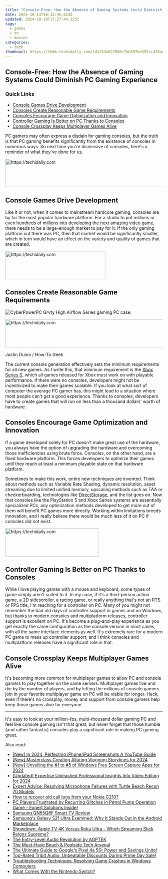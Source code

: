 ```yaml
---
title: "Console-Free: How the Absence of Gaming Systems Could Diminish PC Gaming Experience"
date: 2024-10-13T16:12:45.614Z
updated: 2024-10-18T17:27:44.325Z
tags:
  - games
  - tv
  - movies
categories:
  - tech
thumbnail: https://thmb.techidaily.com/1d1233e027868c7eb597be592cc478aeb7aba77b444eae6e981167865c0c0478.jpg
---
```


## Console-Free: How the Absence of Gaming Systems Could Diminish PC Gaming Experience

### Quick Links

* [Console Games Drive Development](https://screen-recording.techidaily.com/new-best-apps-to-modify-your-voice-on-commute-for-2024/)
* [Consoles Create Reasonable Game Requirements](https://tech-hub.techidaily.com/ais-generational-journey-into-falsehood-spreaders/)
* [Consoles Encourage Game Optimization and Innovation](https://fox-that.techidaily.com/disabling-ringback-tones-on-your-apple-tablet-a-guide-for-managing-iphone-ipad-connection-sounds/)
* [Controller Gaming Is Better on PC Thanks to Consoles](https://youtube-sure.techidaily.com/ring-the-costs-and-advantages-of-various-youtube-plans-for-2024/)
* [Console Crossplay Keeps Multiplayer Games Alive](https://tech-hub.techidaily.com/keep-content-safe-stop-bot-harvesters/)

 PC gamers may often express a disdain for gaming consoles, but the truth is that PC gaming benefits significantly from the existence of consoles in numerous ways. So next time you're dismissive of consoles, here's a reminder of what they've done for us.

<!-- affiliate ads begin -->
<a href="https://appsumo.8odi.net/c/5597632/2118305/7443" target="_top" id="2118305">
  <img src="//a.impactradius-go.com/display-ad/7443-2118305" border="0" alt="https://techidaily.com" width="728" height="90"/>
</a>
<img height="0" width="0" src="https://appsumo.8odi.net/i/5597632/2118305/7443" style="position:absolute;visibility:hidden;" border="0" />
<!-- affiliate ads end -->

##  Console Games Drive Development

 Like it or not, when it comes to mainstream hardcore gaming, consoles are by far the most popular hardware platform. For a studio to put millions or even hundreds of millions into developing the next amazing video game, there needs to be a large-enough market to pay for it. If the only gaming platform out there was PC, then that market would be significantly smaller, which in turn would have an effect on the variety and quality of games that are created.

<!-- affiliate ads begin -->
<a href="https://aligracehair.sjv.io/c/5597632/2135357/19272" target="_top" id="2135357">
  <img src="//a.impactradius-go.com/display-ad/19272-2135357" border="0" alt="https://techidaily.com" width="320" height="90"/>
</a>
<img height="0" width="0" src="https://aligracehair.sjv.io/i/5597632/2135357/19272" style="position:absolute;visibility:hidden;" border="0" />
<!-- affiliate ads end -->

##  Consoles Create Reasonable Game Requirements

![CyberPowerPC Grvty High Airflow Series gaming PC case.](https://static1.howtogeekimages.com/wordpress/wp-content/uploads/2023/10/52651356479_64da2bb7da_o.jpg) 

<!-- affiliate ads begin -->
<a href="https://ephamedtechinc.pxf.io/c/5597632/2137224/26400" target="_top" id="2137224">
  <img src="//a.impactradius-go.com/display-ad/26400-2137224" border="0" alt="https://techidaily.com" width="728" height="90"/>
</a>
<img height="0" width="0" src="https://ephamedtechinc.pxf.io/i/5597632/2137224/26400" style="position:absolute;visibility:hidden;" border="0" />
<!-- affiliate ads end -->

Justin Duino / How-To Geek

 The current console generation effectively sets the minimum requirements for all new games. As I write this, that minimum requirement is the [Xbox Series S](https://win11-tips.techidaily.com/addressing-vscode-shutdown-problems-on-windows-11/), which all games released for Xbox must work on with playable performance. If there were no consoles, developers might not be incentivized to make their games scalable. If you look at what sort of computer the average PC gamer has, this might lead to a situation where most people can't get a good experience. Thanks to consoles, developers have to create games that will run on less than a thousand dollars' worth of hardware.

##  Consoles Encourage Game Optimization and Innovation

 If a game developed solely for PC doesn't make great use of the hardware, you always have the option of upgrading the hardware and overcoming those inefficiencies using brute force. Consoles, on the other hand, are a fixed hardware platform. This forces developers to optimize their games until they reach at least a minimum playable state on that hardware platform.

 Sometimes to make this work, entire new techniques are invented. Think about methods such as Variable Rate Shading, dynamic resolution, asset streaming due to limited unified memory, upscaling methods such as TAA or checkerboarding, technologies like [DirectStorage](https://android-location.techidaily.com/3-effective-methods-to-fake-gps-location-on-android-for-your-lava-yuva-3-drfone-by-drfone-virtual/), and the list goes on. Now that consoles like the PlayStation 5 and Xbox Series systems are essentially specialized PCs, any optimization methods developed to get more out of them will benefit PC games more directly. Working within limitations breeds innovation, and I really believe there would be much less of it on PC if consoles did not exist.

<!-- affiliate ads begin -->
<a href="https://aligracehair.sjv.io/c/5597632/1934138/19272" target="_top" id="1934138">
  <img src="//a.impactradius-go.com/display-ad/19272-1934138" border="0" alt="https://techidaily.com" width="300" height="90"/>
</a>
<img height="0" width="0" src="https://aligracehair.sjv.io/i/5597632/1934138/19272" style="position:absolute;visibility:hidden;" border="0" />
<!-- affiliate ads end -->

##  Controller Gaming Is Better on PC Thanks to Consoles

 While I love playing games with a mouse and keyboard, some types of game simply aren't suited to it. In my case, if it's a third-person action game, a 2D sidescroller, a [racing game](https://android-location.techidaily.com/in-2024-how-to-fake-gps-on-android-without-mock-location-for-your-vivo-y36-drfone-by-drfone-virtual/), or really anything that's not an RTS or FPS title, I'm reaching for a controller on PC. Many of you might not remember the bad old days of controller support in games and on Windows, but thanks to modern consoles and multiplatform releases, controller support is excellent on PC. It's become a plug-and-play experience as you get exactly the same configuration as the console version in most cases, with all the same interface elements as well. It's extremely rare for a modern PC game to mess up controller support, and I think consoles and multiplatform releases have a significant role in that.

##  Console Crossplay Keeps Multiplayer Games Alive

 It's becoming more common for multiplayer games to allow PC and console gamers to play together on the same servers. Multiplayer games live and die by the number of players, and by letting the millions of console gamers join in your favorite multiplayer game on PC will be viable for longer. Heck, even if there's no crossplay, money and support from console gamers help keep those games alive for everyone.

---

 It's easy to look at your million-fps, multi-thousand dollar gaming PC and feel like console gaming isn't that great, but never forget that those humble (and rather fantastic) consoles play a significant role in making PC gaming great.

<ins class="adsbygoogle"
     style="display:block"
     data-ad-format="autorelaxed"
     data-ad-client="ca-pub-7571918770474297"
     data-ad-slot="1223367746"></ins>

<ins class="adsbygoogle"
     style="display:block"
     data-ad-client="ca-pub-7571918770474297"
     data-ad-slot="8358498916"
     data-ad-format="auto"
     data-full-width-responsive="true"></ins>

<span class="atpl-alsoreadstyle">Also read:</span>
<div><ul>
<li><a href="https://youtube-webster.techidaily.com/n-2024-perfecting-iphoneipad-screenshots-a-youtube-guide/"><u>[New] In 2024, Perfecting iPhone/iPad Screenshots A YouTube Guide</u></a></li>
<li><a href="https://article-knowledge.techidaily.com/new-masterclass-creating-alluring-vlogging-storylines-for-2024/"><u>[New] Masterclass Creating Alluring Vlogging Storylines for 2024</u></a></li>
<li><a href="https://fox-helps.techidaily.com/new-unveiling-the-1-to-5-of-windows-free-screen-capture-apps-for-2024/"><u>[New] Unveiling the #1 to #5 of Windows Free Screen Capture Apps for 2024</u></a></li>
<li><a href="https://youtube-lab.techidaily.com/ed-expertise-unleashed-professional-insights-into-video-editing-for-2024/"><u>[Updated] Expertise Unleashed Professional Insights Into Video Editing for 2024</u></a></li>
<li><a href="https://sound-issues.techidaily.com/expert-advice-resolving-microphone-failures-with-turtle-beach-recon-70-models/"><u>Expert Advice: Resolving Microphone Failures with Turtle Beach Recon 70 Models</u></a></li>
<li><a href="https://blog-min.techidaily.com/how-to-recover-old-call-logs-from-your-nokia-c210-by-fonelab-android-recover-call-logs/"><u>How to recover old call logs from your Nokia C210?</u></a></li>
<li><a href="https://win-solutions.techidaily.com/pc-players-frustrated-by-recurring-glitches-in-petrol-pump-operation-game-expert-solutions-inside/"><u>PC Players Frustrated by Recurring Glitches in Petrol Pump Operation Game - Expert Solutions Inside!</u></a></li>
<li><a href="https://buynow-help.techidaily.com/samsung-qn55q6f-smart-tv-review/"><u>Samsung QN55Q6F Smart TV Review</u></a></li>
<li><a href="https://buynow-help.techidaily.com/samsungs-galaxy-s21-ultra-examined-why-it-stands-out-in-the-android-marketplace/"><u>Samsung's Galaxy S21 Ultra Examined: Why It Stands Out in the Android Marketplace</u></a></li>
<li><a href="https://buynow-help.techidaily.com/showdown-apple-tv-4k-versus-roku-ultra-which-streaming-stick-reigns-supreme/"><u>Showdown: Apple TV 4K Versus Roku Ultra - Which Streaming Stick Reigns Supreme?</u></a></li>
<li><a href="https://buynow-help.techidaily.com/the-entry-level-audio-revolution-by-agptek/"><u>The Entry-Level Audio Revolution by AGPTEK</u></a></li>
<li><a href="https://buynow-help.techidaily.com/the-must-have-beach-and-poolside-tech-arsenal/"><u>The Must-Have Beach & Poolside Tech Arsenal</u></a></li>
<li><a href="https://buynow-help.techidaily.com/the-ultimate-guide-to-googles-pixel-4a-5g-power-and-savings-unite/"><u>The Ultimate Guide to Google's Pixel 4a 5G: Power and Savings Unite!</u></a></li>
<li><a href="https://buynow-help.techidaily.com/top-rated-tribit-audio-unbeatable-discounts-during-prime-day-sale/"><u>Top-Rated Tribit Audio: Unbeatable Discounts During Prime Day Sale!</u></a></li>
<li><a href="https://program-issues.techidaily.com/troubleshooting-techniques-resolving-game-crashes-in-windows-computers/"><u>Troubleshooting Techniques: Resolving Game Crashes in Windows Computers</u></a></li>
<li><a href="https://technical-tips.techidaily.com/what-comes-with-the-nintendo-switch/"><u>What Comes With the Nintendo Switch?</u></a></li>
</ul></div>

